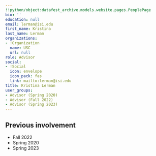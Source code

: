 ```yaml
---
!!python/object:datafest_archive.models.website.pages.PeoplePage
bio: ''
education: null
email: lerman@isi.edu
first_name: Kristina
last_name: Lerman
organizations:
- !Organization
  name: USC
  url: null
role: Advisor
social:
- !Social
  icon: envelope
  icon_pack: fas
  link: mailto:lerman@isi.edu
title: Kristina Lerman
user_groups:
- Advisor (Spring 2020)
- Advisor (Fall 2022)
- Advisor (Spring 2023)
---
```


## Previous involvement

* Fall 2022
* Spring 2020
* Spring 2023